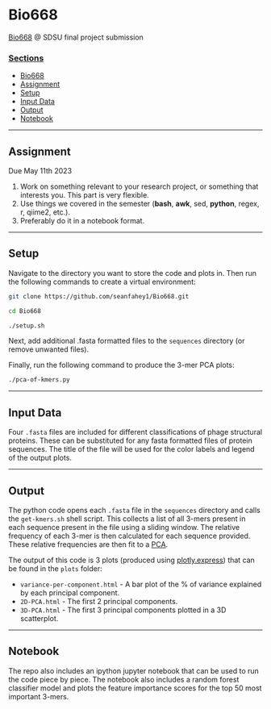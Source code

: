 # Bio668
[Bio668](https://kelleybioinfo.org/algorithms/about/about.php) @ SDSU final project submission

### <u>Sections</u>
- [Bio668](#bio668)
- [Assignment](#assignment)
- [Setup](#setup)
- [Input Data](#input-data)
- [Output](#output)
- [Notebook](#notebook)

<hr>

## Assignment 

Due May 11th 2023

1. Work on something relevant to your research project, or something that interests you. This part is very flexible.
2. Use things we covered in the semester (**bash**, **awk**, sed, **python**, regex, r, qiime2, etc.).
3. Preferably do it in a notebook format.

<hr>

## Setup
Navigate to the directory you want to store the code and plots in. Then run the following commands to create a virtual 
environment:

```bash 
git clone https://github.com/seanfahey1/Bio668.git
```

```bash 
cd Bio668
```

```bash 
./setup.sh
```

Next, add additional .fasta formatted files to the `sequences` directory (or remove unwanted files).

Finally, run the following command to produce the 3-mer PCA plots:

```bash 
./pca-of-kmers.py
```

<hr>

## Input Data

Four `.fasta` files are included for different classifications of phage structural proteins. These can be substituted 
for any fasta formatted files of protein sequences. The title of the file will be used for the color labels and legend 
of the output plots. 

<hr>

## Output

The python code opens each `.fasta` file in the `sequences` directory and calls the `get-kmers.sh` shell script. This 
collects a list of all 3-mers present in each sequence present in the file using a sliding window. The relative 
frequency of each 3-mer is then calculated for each sequence provided. These relative frequencies are then fit to a 
[PCA](https://scikit-learn.org/stable/modules/generated/sklearn.decomposition.PCA.html). 

The output of this code is 3 plots (produced using [plotly.express](https://plotly.com/python/plotly-express/)) that 
can be found in the `plots` folder:

- `variance-per-component.html` - A bar plot of the % of variance explained by each principal component.
- `2D-PCA.html` - The first 2 principal components.
- `3D-PCA.html` - The first 3 principal components plotted in a 3D scatterplot.

<hr>

## Notebook

The repo also includes an ipython jupyter notebook that can be used to run the code piece by piece. The notebook also
includes a random forest classifier model and plots the feature importance scores for the top 50 most important 3-mers.
